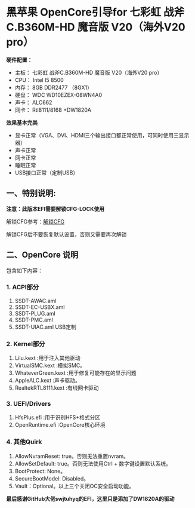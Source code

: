 # 黑苹果 OpenCore引导for 七彩虹 战斧C.B360M-HD 魔音版 V20（海外V20 pro）

**硬件配置：**

- 主板： 七彩虹 战斧C.B360M-HD 魔音版 V20（海外V20 pro）
- CPU： Intel I5 8500
- 内存： 8GB DDR2477 （8GX1）
- 硬盘： WDC WD10EZEX-08WN4A0
- 声卡： ALC662
- 网卡： Rtl8111/8168 +DW1820A


**效果基本完美**

- 显卡正常（VGA、DVI、HDMI三个输出接口都正常使用，可同时使用三显示器）
- 声卡正常
- 网卡正常
- 睡眠正常
- USB接口正常（定制USB）


## 一、特别说明:

**注意：此版本EFI需要解锁CFG-LOCK使用** 

解锁CFG参考：[解锁CFG](https://www.zdynb.cn/2020/jie-suo-cfg-lock.html)

解锁CFG后不要恢复默认设置，否则又需要再次解锁


## 二、OpenCore 说明

包含如下内容：

### 1. ACPI部分
1. SSDT-AWAC.aml
2. SSDT-EC-USBX.aml
3. SSDT-PLUG.aml
4. SSDT-PMC.aml
5. SSDT-UIAC.aml USB定制

### 2. Kernel部分

1. Lilu.kext :用于注入其他驱动
2. VirtualSMC.kext :模拟SMC。
3. WhateverGreen.kext :用于修复可能存在的显示问题
4. AppleALC.kext :声卡驱动。
5. RealtekRTL8111.kext :有线网卡驱动

### 3. UEFI/Drivers

1. HfsPlus.efi :用于识别HFS+格式分区
2. OpenRuntime.efi :OpenCore核心环境

### 4. 其他Quirk

1. AllowNvramReset: true。否则无法重置nvram。
2. AllowSetDefault: true。否则无法使用Ctrl + 数字键设置默认系统。
3. BootProtect: None。
4. SecureBootModel: Disabled。
5. Vault：Optional。以上三个关闭OC安全启动功能。

**最后感谢GitHub大佬swjtuhyq的EFI，这里只是添加了DW1820A的驱动**
